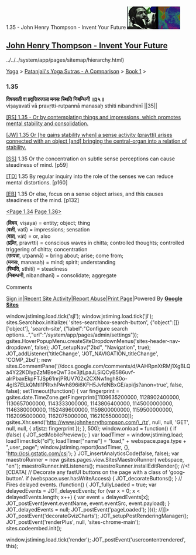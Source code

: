 1.35 - John Henry Thompson - Invent Your Future [![John Henry Thompson - Invent Your Future](../../../_/rsrc/1329567069254/config/customLogo.gif-revision=6.png)](../../../index.html)

[John Henry Thompson - Invent Your Future](../../../index.html)
---------------------------------------------------------------

../../../system/app/pages/sitemap/hierarchy.html)
    

[Yoga](../../../yoga.html)‎ > ‎[Patanjali's Yoga Sutras - A Comparison](../../patanjani.html)‎ > ‎[Book 1](../book-1.html)‎ > ‎

### 1.35

**विषयवती वा प्रवृत्तिरुत्पन्ना मनसः स्थिति निबन्धिनी ॥३५॥**  
viṣayavatī vā pravṛtti-rutpannā manasaḥ sthiti nibandhinī ||35||  
  
  
[\[RS\] 1.35 - Or by contemplating things and impressions, which promotes mental stability and consolidation.](http://www.ashtangayoga.info/philosophy/yoga-sutra-patanjali/chapter-1/item/vishayavati-pravritti-rutpanna-manasah-sthiti/)  
  
[\[JW\] 1.35 Or \[he gains stability when\] a sense activity (pravtti) arises connected with an object \[and\] bringing the central-organ into a relation of stability.](http://books.google.com/books?id=YzFImjtOxUwC&pg=PA72&ci=139%2C876%2C743%2C82&source=bookclip)  
  
[\[SS\]](http://www.amazon.com/Yoga-Sutras-Patanjali-Commentary-Satchidananda/dp/0932040381) 1.35 Or the concentration on subtle sense perceptions can cause steadiness of mind. \[p59\]  
  
[\[TD\]](http://www.amazon.com/Heart-Yoga-Developing-Personal-Practice/dp/089281764X/ref=sr_1_5?ie=UTF8&qid=1326228195&sr=8-5) 1.35 By regular inquiry into the role of the senses we can reduce mental distortions. \[p160\]  
  
[\[EB\]](http://www.amazon.com/Yoga-Sutras-Patanjali-Translation-Commentary/dp/0865477361/ref=sr_1_1?ie=UTF8&s=books&qid=1250508322&sr=1-1) 1.35 Or else, focus on a sense object arises, and this causes steadiness of the mind. \[p132\]  
  
  
[<Page 1.34](134.html)  [Page 1.36>](136.html)  
  
  
  

(**विषय**, viṣaya) = entity; object; thing  
(**वती**, vatī) = impressions; sensation  
(**वात्**, vāt) = or, also  
(**प्रव्र्त्ति**, pravrtti) = conscious waves in chitta; controlled thoughts; controlled triggering of chitta; concentration  
(**उत्पन्ना**, utpannā) = bring about; arise; come from;  
(**मनसः**, manasaḥ) = mind; spirit; understanding  
(**स्थिति**, sthiti) = steadiness  
(**निबन्धनी**, nibandhanī) = consolidate; aggregate

Comments

[Sign in](https://accounts.google.com/ServiceLogin?continue=http://sites.google.com/a/johnhenrythompson.com/jht/yoga/patanjani/book-1/135&service=jotspot)|[Recent Site Activity](../../../system/app/pages/recentChanges.html)|[Report Abuse](http://sites.google.com/a/johnhenrythompson.com/jht/system/app/pages/reportAbuse)|[Print Page](javascript:;)|Powered By **[Google Sites](http://sites.google.com/site)**

window.jstiming.load.tick('sjl'); window.jstiming.load.tick('jl'); sites.Searchbox.initialize( 'sites-searchbox-search-button', {"object":\[\]}\['object'\], 'search-site', {"label":"Configure search options...","url":"/system/app/pages/admin/settings"}); gsites.HoverPopupMenu.createSiteDropdownMenus('sites-header-nav-dropdown', false); JOT\_setupNav("2bd", "Navigation", true); JOT\_addListener('titleChange', 'JOT\_NAVIGATION\_titleChange', 'COMP\_2bd'); new sites.CommentPane('//docs.google.com/comments/d/AAHRpnXtRMj1XgBLQa4Y22KDIypZzMBseQwT3ox3jtLpaJLSiQCyB586uvf-aIrPbaxEkpFTJSp61nrjPRUV702x2CXNwfngh80o-4gIS7ELkQMtI1PRtxhPAvh896i6KFH5JvfdNBxGE/api/js?anon=true', false, false); setTimeout(function() { var fingerprint = gsites.date.TimeZone.getFingerprint(\[1109635200000, 1128902400000, 1130657000000, 1143333000000, 1143806400000, 1145000000000, 1146380000000, 1152489600000, 1159800000000, 1159500000000, 1162095000000, 1162075000000, 1162105500000\]); gsites.Xhr.send('http://www.johnhenrythompson.com/\_/tz', null, null, 'GET', null, null, { afjstz: fingerprint }); }, 500); window.onload = function() { if (false) { JOT\_setMobilePreview(); } var loadTimer = window.jstiming.load; loadTimer.tick("ol"); loadTimer\["name"\] = "load," + webspace.page.type + ",user\_page"; window.jstiming.report(loadTimer, {}, 'http://csi.gstatic.com/csi'); } JOT\_insertAnalyticsCode(false, false); var maestroRunner = new gsites.pages.view.SitesMaestroRunner( webspace, "en"); maestroRunner.initListeners(); maestroRunner.installEditRender(); //<!\[CDATA\[ // Decorate any fastUI buttons on the page with a class of 'goog-button'. if (webspace.user.hasWriteAccess) { JOT\_decorateButtons(); } // Fires delayed events. (function() { JOT\_fullyLoaded = true; var delayedEvents = JOT\_delayedEvents; for (var x = 0; x < delayedEvents.length; x++) { var event = delayedEvents\[x\]; JOT\_postEvent(event.eventName, event.eventSrc, event.payload); } JOT\_delayedEvents = null; JOT\_postEvent('pageLoaded'); })(); //\]\]> JOT\_postEvent('decorateGvizCharts'); JOT\_setupPostRenderingManager(); JOT\_postEvent('renderPlus', null, 'sites-chrome-main'); sites.codeembed.init();

window.jstiming.load.tick('render'); JOT\_postEvent('usercontentrendered', this);